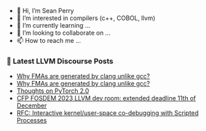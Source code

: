 - 👋 Hi, I’m Sean Perry
- 👀 I’m interested in compilers (c++, COBOL, llvm)
- 🌱 I’m currently learning ...
- 💞️ I’m looking to collaborate on ...
- 📫 How to reach me ...

<!---
s66perry/s66perry is a ✨ special ✨ repository because its `README.md` (this file) appears on your GitHub profile.
You can click the Preview link to take a look at your changes.
--->
### 📕 Latest LLVM Discourse Posts

<!-- DISCOURSE-LLVM:START -->
- [Why FMAs are generated by clang unlike gcc?](https://discourse.llvm.org/t/why-fmas-are-generated-by-clang-unlike-gcc/67001#post_2)
- [Why FMAs are generated by clang unlike gcc?](https://discourse.llvm.org/t/why-fmas-are-generated-by-clang-unlike-gcc/67001#post_1)
- [Thoughts on PyTorch 2.0](https://discourse.llvm.org/t/thoughts-on-pytorch-2-0/67000#post_1)
- [CFP FOSDEM 2023 LLVM dev room: extended deadline 11th of December](https://discourse.llvm.org/t/cfp-fosdem-2023-llvm-dev-room-extended-deadline-11th-of-december/66495#post_2)
- [RFC: Interactive kernel/user-space co-debugging with Scripted Processes](https://discourse.llvm.org/t/rfc-interactive-kernel-user-space-co-debugging-with-scripted-processes/66907#post_2)
<!-- DISCOURSE-LLVM:END -->
